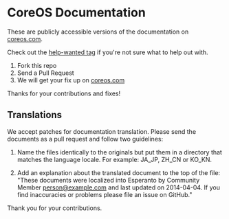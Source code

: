 # CoreOS Documentation

These are publicly accessible versions of the documentation on [coreos.com](http://coreos.com/docs/).

Check out the [help-wanted tag](https://github.com/coreos/docs/issues?q=is%3Aopen+label%3Ahelp-wanted) if you're not sure what to help out with.

1. Fork this repo
2. Send a Pull Request
3. We will get your fix up on [coreos.com](http://coreos.com/docs/)

Thanks for your contributions and fixes!

## Translations

We accept patches for documentation translation. Please send the
documents as a pull request and follow two guidelines:

1. Name the files identically to the originals but put them in a
   directory that matches the language locale. For example: JA\_JP,
   ZH\_CN or KO\_KN.

2. Add an explanation about the translated document to the top of the
   file: "These documents were localized into Esperanto by Community
   Member <person@example.com> and last updated on 2014-04-04. If you
   find inaccuracies or problems please file an issue on GitHub."

Thank you for your contributions.
